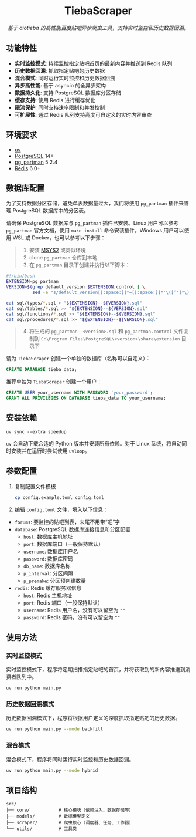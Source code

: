 <div align="center">

# TiebaScraper

_基于 aiotieba 的高性能百度贴吧异步爬虫工具，支持实时监控和历史数据回溯。_

</div>

## 功能特性

- **实时监控模式**: 持续监控指定贴吧首页的最新内容并推送到 Redis 队列
- **历史数据回溯**: 抓取指定贴吧的历史数据
- **混合模式**: 同时运行实时监控和历史数据回溯
- **异步高性能**: 基于 asyncio 的全异步架构
- **数据持久化**: 支持 PostgreSQL 数据库分区存储
- **缓存支持**: 使用 Redis 进行缓存优化
- **限流保护**: 同时支持速率限制和并发控制
- **可扩展性**: 通过 Redis 队列支持高度可自定义的实时内容审查

## 环境要求

- [uv](https://docs.astral.sh/uv/)
- [PostgreSQL](https://www.postgresql.org/) 14+
- [pg_partman](https://github.com/pgpartman/pg_partman) 5.2.4
- [Redis](https://redis.io/) 6.0+

## 数据库配置

为了支持数据分区存储，避免单表数据量过大，我们将使用 `pg_partman` 插件来管理 PostgreSQL 数据库中的分区表。

请确保 PostgreSQL 数据库与 `pg_partman` 插件已安装。Linux 用户可以参考 `pg_partman` 官方文档，使用 `make install` 命令安装插件。Windows 用户可以使用 WSL 或 Docker，也可以参考以下步骤：

> 1. 安装 [MSYS2](https://www.msys2.org/) 或类似环境
> 2. clone `pg_partman` 仓库到本地
> 3. 在 `pg_partman` 目录下创建并执行以下脚本：

```bash
#!/bin/bash
EXTENSION=pg_partman
VERSION=$(grep default_version $EXTENSION.control | \
          sed -e "s/default_version[[:space:]]*=[[:space:]]*'\([^']*\)'/\1/")

cat sql/types/*.sql > "${EXTENSION}--${VERSION}.sql"
cat sql/tables/*.sql >> "${EXTENSION}--${VERSION}.sql"
cat sql/functions/*.sql >> "${EXTENSION}--${VERSION}.sql"
cat sql/procedures/*.sql >> "${EXTENSION}--${VERSION}.sql"
```

> 4. 将生成的 `pg_partman--<version>.sql` 和 `pg_partman.control` 文件复制到 `C:\Program Files\PostgreSQL\<version>\share\extension` 目录下

请为 `TiebaScraper` 创建一个单独的数据库（名称可以自定义）：

```sql
CREATE DATABASE tieba_data;
```

推荐单独为 `TiebaScraper` 创建一个用户：

```sql
CREATE USER your_username WITH PASSWORD 'your_password';
GRANT ALL PRIVILEGES ON DATABASE tieba_data TO your_username;
```

## 安装依赖

```shell
uv sync --extra speedup
```

`uv` 会自动下载合适的 Python 版本并安装所有依赖。对于 Linux 系统，将自动同时安装并在运行时尝试使用 `uvloop`。

## 参数配置

1. 复制配置文件模板

    ```bash
    cp config.example.toml config.toml
    ```

2. 编辑 `config.toml` 文件，填入以下信息：

- `forums`: 要监控的贴吧列表，末尾不用带“吧”字
- `database`: PostgreSQL 数据库连接信息和分区配置
  - `host`: 数据库主机地址
  - `port`: 数据库端口（一般保持默认）
  - `username`: 数据库用户名
  - `password`: 数据库密码
  - `db_name`: 数据库名称
  - `p_interval`: 分区间隔
  - `p_premake`: 分区预创建数量
- `redis`: Redis 缓存服务器信息
  - `host`: Redis 主机地址
  - `port`: Redis 端口（一般保持默认）
  - `username`: Redis 用户名，没有可以留空为 `""`
  - `password`: Redis 密码，没有可以留空为 `""`

## 使用方法

### 实时监控模式

实时监控模式下，程序将定期扫描指定贴吧的首页，并将获取到的新内容推送到消费者队列中。

```bash
uv run python main.py
```

### 历史数据回溯模式

历史数据回溯模式下，程序将根据用户定义的深度抓取指定贴吧的历史数据。

```bash
uv run python main.py --mode backfill
```

### 混合模式

混合模式下，程序将同时运行实时监控和历史数据回溯。

```bash
uv run python main.py --mode hybrid
```

## 项目结构

```text
src/
├── core/           # 核心模块（依赖注入、数据存储等）
├── models/         # 数据模型定义
├── scraper/        # 爬虫核心（调度器、任务、工作器）
└── utils/          # 工具类
```
